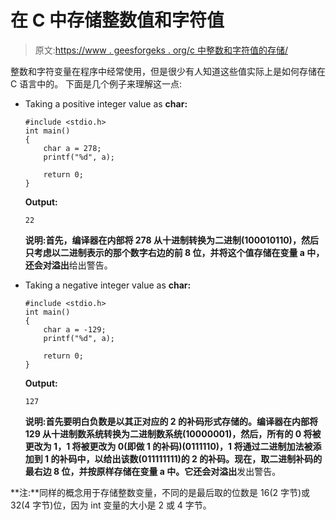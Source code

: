 # 在 C 中存储整数值和字符值

> 原文:[https://www . geesforgeks . org/c 中整数和字符值的存储/](https://www.geeksforgeeks.org/storage-of-integer-and-character-values-in-c/)

整数和字符变量在程序中经常使用，但是很少有人知道这些值实际上是如何存储在 C 语言中的。
下面是几个例子来理解这一点:

*   Taking a positive integer value as **char:**

    ```
    #include <stdio.h>
    int main()
    {
        char a = 278;
        printf("%d", a);

        return 0;
    }
    ```

    **Output:**

    ```
    22

    ```

    **说明:**首先，编译器在内部将 278 从十进制转换为二进制(100010110)，然后只考虑以二进制表示的那个数字右边的前 8 位，并将这个值存储在变量 a 中，还会对**溢出**给出警告。

*   Taking a negative integer value as **char:**

    ```
    #include <stdio.h>
    int main()
    {
        char a = -129;
        printf("%d", a);

        return 0;
    }
    ```

    **Output:**

    ```
    127

    ```

    **说明:**首先要明白负数是以其正对应的 2 的补码形式存储的。编译器在内部将 129 从十进制数系统转换为二进制数系统(10000001)，然后，所有的 0 将被更改为 1，1 将被更改为 0(即做 1 的补码)(0111110)，1 将通过二进制加法被添加到 1 的补码中，以给出该数(011111111)的 2 的补码。现在，取二进制补码的最右边 8 位，并按原样存储在变量 a 中。它还会对**溢出**发出警告。

**注:**同样的概念用于存储整数变量，不同的是最后取的位数是 16(2 字节)或 32(4 字节)位，因为 int 变量的大小是 2 或 4 字节。